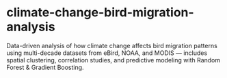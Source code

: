 # climate-change-bird-migration-analysis
Data-driven analysis of how climate change affects bird migration patterns using multi-decade datasets from eBird, NOAA, and MODIS — includes spatial clustering, correlation studies, and predictive modeling with Random Forest &amp; Gradient Boosting.
